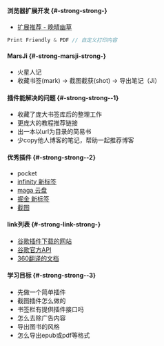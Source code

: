 #### **浏览器扩展开发** {#-strong-strong-}

* [扩展推荐 - 晚晴幽草](http://www.jianshu.com/p/9027986083ee)

```js
Print Friendly & PDF // 自定义打印内容
```

#### **MarsJi** {#-strong-marsji-strong-}

* 火星人记
* 收藏书签\(mark\) → 截图截获\(shot\) → 导出笔记（Ji）

#### **插件能解决的问题** {#-strong-strong--1}

* 收藏了庞大书签库后的整理工作
* 更庞大的教程推荐链接
* 出一本以url为目录的简易书
* 少copy他人博客的笔记，帮助一起推荐博客

#### **优秀插件** {#-strong-strong--2}

* pocket
* [infinity 新标签](http://infinitynewtab.com/)
* [maga 云盘](http://www.kancloud.cn/luo0412/digest/260465)
* [掘金 新标签](http://gold.xitu.io/extension/?utm_source=zhihu&utm_medium=answer&utm_campaign=answer_liutao)
* [截图](https://chrome.google.com/webstore/detail/awesome-screenshot-screen/nlipoenfbbikpbjkfpfillcgkoblgpmj)

#### **link列表** {#-strong-link-strong-}

* [谷歌插件下载的网站](https://developer.chrome.com/extensions)
* [谷歌官方API](https://developer.chrome.com/extensions/getstarted)
* [360翻译的文档](http://open.chrome.360.cn/extension_dev/overview.html)

#### **学习目标** {#-strong-strong--3}

* 先做一个简单插件
* 截图插件怎么做的
* 书签栏有提供插件接口吗
* 怎么去除广告内容
* 导出图书的风格
* 怎么导出epub或pdf等格式



